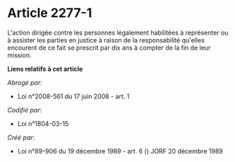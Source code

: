 # Article 2277-1

L'action dirigée contre les personnes légalement habilitées à représenter ou à assister les parties en justice à raison de la
responsabilité qu'elles encourent de ce fait se prescrit par dix ans à compter de la fin de leur mission.

**Liens relatifs à cet article**

_Abrogé par_:

  - Loi n°2008-561 du 17 juin 2008 - art. 1

_Codifié par_:

  - Loi n°1804-03-15

_Créé par_:

  - Loi n°89-906 du 19 décembre 1989 - art. 6 () JORF 20 décembre 1989
